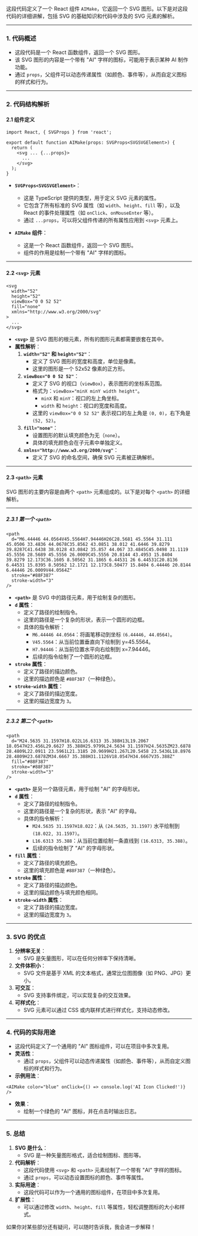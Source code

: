 这段代码定义了一个 React 组件 `AIMake`，它返回一个 SVG 图形。以下是对这段代码的详细讲解，包括 SVG 的基础知识和代码中涉及的 SVG 元素的解析。

---

### **1. 代码概述**
- 这段代码是一个 React 函数组件，返回一个 SVG 图形。
- 该 SVG 图形的内容是一个带有 "AI" 字样的图标，可能用于表示某种 AI 制作功能。
- 通过 `props`，父组件可以动态传递属性（如颜色、事件等），从而自定义图标的样式和行为。

---

### **2. 代码结构解析**
#### **2.1 组件定义**
```tsx
import React, { SVGProps } from 'react';

export default function AIMake(props: SVGProps<SVGSVGElement>) {
  return (
    <svg ... {...props}>
      ...
    </svg>
  );
}
```
- **`SVGProps<SVGSVGElement>`**：
  - 这是 TypeScript 提供的类型，用于定义 SVG 元素的属性。
  - 它包含了所有标准的 SVG 属性（如 `width`、`height`、`fill` 等），以及 React 的事件处理属性（如 `onClick`、`onMouseEnter` 等）。
  - 通过 `...props`，可以将父组件传递的所有属性应用到 `<svg>` 元素上。

- **`AIMake` 组件**：
  - 这是一个 React 函数组件，返回一个 SVG 图形。
  - 组件的作用是绘制一个带有 "AI" 字样的图标。

---

#### **2.2 `<svg>` 元素**
```tsx
<svg
  width="52"
  height="52"
  viewBox="0 0 52 52"
  fill="none"
  xmlns="http://www.w3.org/2000/svg"
>
  ...
</svg>
```
- **`<svg>`** 是 SVG 图形的根元素，所有的图形元素都需要嵌套在其中。
- **属性解析**：
  1. **`width="52"` 和 `height="52"`**：
     - 定义了 SVG 图形的宽度和高度，单位是像素。
     - 这里的图形是一个 52x52 像素的正方形。
  2. **`viewBox="0 0 52 52"`**：
     - 定义了 SVG 的视口（`viewBox`），表示图形的坐标系范围。
     - 格式为：`viewBox="minX minY width height"`。
       - `minX` 和 `minY`：视口的左上角坐标。
       - `width` 和 `height`：视口的宽度和高度。
     - 这里的 `viewBox="0 0 52 52"` 表示视口的左上角是 `(0, 0)`，右下角是 `(52, 52)`。
  3. **`fill="none"`**：
     - 设置图形的默认填充颜色为无（`none`）。
     - 具体的填充颜色会在子元素中单独定义。
  4. **`xmlns="http://www.w3.org/2000/svg"`**：
     - 定义了 SVG 的命名空间，确保 SVG 元素被正确解析。

---

#### **2.3 `<path>` 元素**
SVG 图形的主要内容是由两个 `<path>` 元素组成的。以下是对每个 `<path>` 的详细解析。

---

##### **2.3.1 第一个 `<path>`**
```tsx
<path
  d="M6.44446 44.0564V45.5564H7.94446H26C28.5681 45.5564 31.111 45.0506 33.4836 44.0678C35.8562 43.0851 38.012 41.6446 39.8279 39.8287C41.6438 38.0128 43.0842 35.857 44.067 33.4845C45.0498 31.1119 45.5556 28.5689 45.5556 26.0009C45.5556 20.8144 43.4953 15.8404 39.8279 12.173C36.1605 8.50562 31.1865 6.44531 26 6.44531C20.8136 6.44531 15.8395 8.50562 12.1721 12.173C8.50477 15.8404 6.44446 20.8144 6.44446 26.0009V44.0564Z"
  stroke="#88F387"
  stroke-width="3"
/>
```
- **`<path>`** 是 SVG 中的路径元素，用于绘制复杂的图形。
- **`d` 属性**：
  - 定义了路径的绘制指令。
  - 这里的路径是一个复杂的形状，表示一个圆形的边框。
  - 具体的指令解析：
    - `M6.44446 44.0564`：将画笔移动到坐标 `(6.44446, 44.0564)`。
    - `V45.5564`：从当前位置垂直向下绘制到 y=45.5564。
    - `H7.94446`：从当前位置水平向右绘制到 x=7.94446。
    - 后续的指令绘制了一个圆形的边框。
- **`stroke` 属性**：
  - 定义了路径的描边颜色。
  - 这里的描边颜色是 `#88F387`（一种绿色）。
- **`stroke-width` 属性**：
  - 定义了路径的描边宽度。
  - 这里的描边宽度为 `3`。

---

##### **2.3.2 第二个 `<path>`**
```tsx
<path
  d="M24.5635 31.1597H18.022L16.6313 35.388H13L19.2067 18.0547H23.456L29.6627 35.388H25.9799L24.5634 31.1597H24.5635ZM23.6878 28.4809L22.0911 23.5961L21.3185 20.9699H21.267L20.5458 23.5436L18.8976 28.4809H23.6878ZM34.6667 35.388H31.1126V18.0547H34.6667V35.388Z"
  fill="#88F387"
  stroke="#88F387"
  stroke-width="3"
/>
```
- **`<path>`** 是另一个路径元素，用于绘制 "AI" 的字母形状。
- **`d` 属性**：
  - 定义了路径的绘制指令。
  - 这里的路径是一个复杂的形状，表示 "AI" 的字母。
  - 具体的指令解析：
    - `M24.5635 31.1597H18.022`：从 `(24.5635, 31.1597)` 水平绘制到 `(18.022, 31.1597)`。
    - `L16.6313 35.388`：从当前位置绘制一条直线到 `(16.6313, 35.388)`。
    - 后续的指令绘制了 "AI" 的字母形状。
- **`fill` 属性**：
  - 定义了路径的填充颜色。
  - 这里的填充颜色是 `#88F387`（一种绿色）。
- **`stroke` 属性**：
  - 定义了路径的描边颜色。
  - 这里的描边颜色与填充颜色相同。
- **`stroke-width` 属性**：
  - 定义了路径的描边宽度。
  - 这里的描边宽度为 `3`。

---

### **3. SVG 的优点**
1. **分辨率无关**：
   - SVG 是矢量图形，可以在任何分辨率下保持清晰。
2. **文件体积小**：
   - SVG 文件是基于 XML 的文本格式，通常比位图图像（如 PNG、JPG）更小。
3. **可交互**：
   - SVG 支持事件绑定，可以实现复杂的交互效果。
4. **可样式化**：
   - SVG 元素可以通过 CSS 或内联样式进行样式化，支持动态修改。

---

### **4. 代码的实际用途**
- 这段代码定义了一个通用的 "AI" 图标组件，可以在项目中多次复用。
- **灵活性**：
  - 通过 `props`，父组件可以动态传递属性（如颜色、事件等），从而自定义图标的样式和行为。
- **示例用法**：
```tsx
<AIMake color="blue" onClick={() => console.log('AI Icon Clicked!')} />
```
- **效果**：
  - 绘制一个绿色的 "AI" 图标，并在点击时输出日志。

---

### **5. 总结**
1. **SVG 是什么**：
   - SVG 是一种矢量图形格式，适合绘制图标、图形等。
2. **代码解析**：
   - 这段代码使用 `<svg>` 和 `<path>` 元素绘制了一个带有 "AI" 字样的图标。
   - 通过 `props`，可以动态设置图标的颜色、事件等属性。
3. **实际用途**：
   - 这段代码可以作为一个通用的图标组件，在项目中多次复用。
4. **扩展性**：
   - 可以通过修改 `width`、`height`、`fill` 等属性，轻松调整图标的大小和样式。

如果你对某些部分还有疑问，可以随时告诉我，我会进一步解释！
